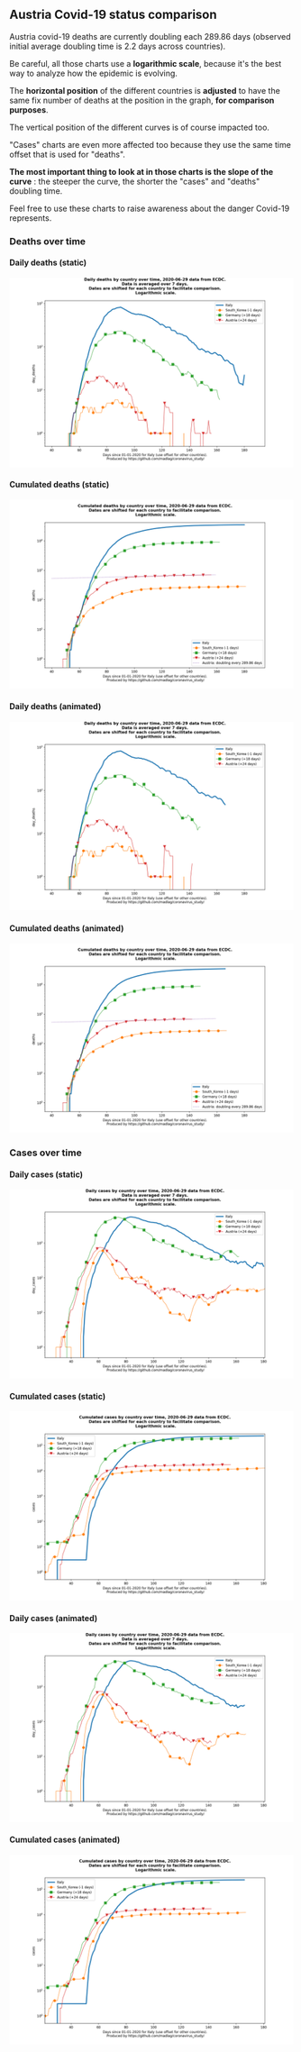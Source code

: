 ## Austria Covid-19 status comparison 

Austria covid-19 deaths are currently doubling each 289.86 days (observed initial average doubling time is 2.2 days across countries).



Be careful, all those charts use a **logarithmic scale**, because it's the best way to analyze how the epidemic is evolving.
 
The **horizontal position** of the different countries is **adjusted** to have the same fix number of deaths at the position in the graph, **for comparison purposes**.

The vertical position of the different curves is of course impacted too.

"Cases" charts are even more affected too because they use the same time offset that is used for "deaths".

**The most important thing to look at in those charts is the slope of the curve** : the steeper the curve, the shorter the "cases" and "deaths" doubling time.

Feel free to use these charts to raise awareness about the danger Covid-19 represents. 


 
### Deaths over time
 
#### Daily deaths (static)
![Austria covid-19 daily deaths static chart](https://raw.githubusercontent.com/madlag/coronavirus_study/master/notebooks/graphs/2020-06-29/countries/Austria/2020-06-29_Austria_day_deaths.png "Austria covid-19 day_deaths static chart")   
 
#### Cumulated deaths (static)
![Austria covid-19 cumulated deaths static chart](https://raw.githubusercontent.com/madlag/coronavirus_study/master/notebooks/graphs/2020-06-29/countries/Austria/2020-06-29_Austria_deaths.png "Austria covid-19 deaths static chart")   
 
#### Daily deaths (animated)
![Austria covid-19 daily deaths animated chart](https://raw.githubusercontent.com/madlag/coronavirus_study/master/notebooks/graphs/2020-06-29/countries/Austria/2020-06-29_Austria_day_deaths.gif "Austria covid-19 day_deaths animated chart")   
 
#### Cumulated deaths (animated)
![Austria covid-19 cumulated deaths animated chart](https://raw.githubusercontent.com/madlag/coronavirus_study/master/notebooks/graphs/2020-06-29/countries/Austria/2020-06-29_Austria_deaths.gif "Austria covid-19 deaths animated chart")   

 
### Cases over time
 
#### Daily cases (static)
![Austria covid-19 daily cases static chart](https://raw.githubusercontent.com/madlag/coronavirus_study/master/notebooks/graphs/2020-06-29/countries/Austria/2020-06-29_Austria_day_cases.png "Austria covid-19 day_cases static chart")   
 
#### Cumulated cases (static)
![Austria covid-19 cumulated cases static chart](https://raw.githubusercontent.com/madlag/coronavirus_study/master/notebooks/graphs/2020-06-29/countries/Austria/2020-06-29_Austria_cases.png "Austria covid-19 cases static chart")   
 
#### Daily cases (animated)
![Austria covid-19 daily cases animated chart](https://raw.githubusercontent.com/madlag/coronavirus_study/master/notebooks/graphs/2020-06-29/countries/Austria/2020-06-29_Austria_day_cases.gif "Austria covid-19 day_cases animated chart")   
 
#### Cumulated cases (animated)
![Austria covid-19 cumulated cases animated chart](https://raw.githubusercontent.com/madlag/coronavirus_study/master/notebooks/graphs/2020-06-29/countries/Austria/2020-06-29_Austria_cases.gif "Austria covid-19 cases animated chart")   

